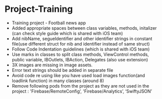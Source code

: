 # Project-Training
* Training project - Football news app
* Added appropriate spaces between class variables,  methods, initalizer (can check style guide which is shared with iOS team) 
* Add nibName, segueIdentifier and other identifier strings in constant file(use different struct for nib and identifier instead of same struct)
* Follow Code Indentation guidelines (which is shared with iOS team)
* Use marks in classes to split class methods, ViewControl methods, public variable, IBOutlets, IBAction, Delegates (also use extension) 
* 3X images are missing in image assets. 
* Error text strings should be added in separate file 
* Avoid code re using like you have used load images function(and  loadlink function) in many classes (around 8) 
* Remove following pods from the project as they are not used in the project : 'Firebase/RemoteConfig’, 'Firebase/Analytics’, ‘SwiftyJSON’
